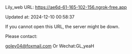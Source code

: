 Lily_web URL: https://ae6d-61-165-102-156.ngrok-free.app

Updated at: 2024-12-10 00:58:37

If you cannot open this URL, the server might be down.

Please contact: 

goley04@foxmail.com Or Wechat:GL_yeaH